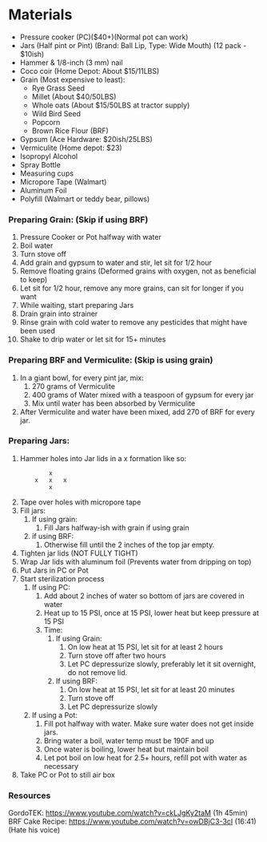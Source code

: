 # Materials

- Pressure cooker (PC)(\$40+)(Normal pot can work)
- Jars (Half pint or Pint) (Brand: Ball Lip, Type: Wide Mouth) (12 pack - \$10ish)
- Hammer & 1/8-inch (3 mm) nail
- Coco coir (Home Depot: About \$15/11LBS)
- Grain (Most expensive to least):
  - Rye Grass Seed
  - Millet (About \$40/50LBS)
  - Whole oats (About \$15/50LBS at tractor supply)
  - Wild Bird Seed
  - Popcorn
  - Brown Rice Flour (BRF)
- Gypsum (Ace Hardware: \$20ish/25LBS)
- Vermiculite (Home depot: \$23)
- Isopropyl Alcohol
- Spray Bottle
- Measuring cups
- Micropore Tape (Walmart)
- Aluminum Foil
- Polyfill (Walmart or teddy bear, pillows)

### Preparing Grain: (Skip if using BRF)

1. Pressure Cooker or Pot halfway with water
1. Boil water
1. Turn stove off
1. Add grain and gypsum to water and stir, let sit for 1/2 hour
1. Remove floating grains (Deformed grains with oxygen, not as beneficial to keep)
1. Let sit for 1/2 hour, remove any more grains, can sit for longer if you want
1. While waiting, start preparing Jars
1. Drain grain into strainer
1. Rinse grain with cold water to remove any pesticides that might have been used
1. Shake to drip water or let sit for 15+ minutes

### Preparing BRF and Vermiculite: (Skip is using grain)

1. In a giant bowl, for every pint jar, mix:
   1. 270 grams of Vermiculite
   1. 400 grams of Water mixed with a teaspoon of gypsum for every jar
   1. Mix until water has been absorbed by Vermiculite
1. After Vermiculite and water have been mixed, add 270 of BRF for every jar.

### Preparing Jars:

1. Hammer holes into Jar lids in a x formation like so:
   ```
           x
       x   x   x
           x
   ```
1. Tape over holes with micropore tape
1. Fill jars:
   1. If using grain:
      1. Fill Jars halfway-ish with grain if using grain
   1. if using BRF:
      1. Otherwise fill until the 2 inches of the top jar empty.
1. Tighten jar lids (NOT FULLY TIGHT)
1. Wrap Jar lids with aluminum foil (Prevents water from dripping on top)
1. Put Jars in PC or Pot
1. Start sterilization process
   1. If using PC:
      1. Add about 2 inches of water so bottom of jars are covered in water
      1. Heat up to 15 PSI, once at 15 PSI, lower heat but keep pressure at 15 PSI
      1. Time:
         1. If using Grain:
            1. On low heat at 15 PSI, let sit for at least 2 hours
            1. Turn stove off after two hours
            1. Let PC depressurize slowly, preferably let it sit overnight, do not remove lid.
         1. If using BRF:
            1. On low heat at 15 PSI, let sit for at least 20 minutes
            1. Turn stove off
            1. Let PC depressurize slowly
   1. If using a Pot:
      1. Fill pot halfway with water. Make sure water does not get inside jars.
      1. Bring water a boil, water temp must be 190F and up
      1. Once water is boiling, lower heat but maintain boil
      1. Let pot boil on low heat for 2.5+ hours, refill pot with water as necessary
1. Take PC or Pot to still air box


### Resources

GordoTEK: https://www.youtube.com/watch?v=ckLJgKy2taM (1h 45min)
BRF Cake Recipe: https://www.youtube.com/watch?v=owDBjC3-3cI (16:41) (Hate his voice)
